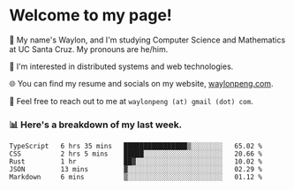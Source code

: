 # Welcome to my page! 

👋 My name's Waylon, and I'm studying Computer Science and Mathematics at UC Santa Cruz. My pronouns are he/him. 

💭 I'm interested in distributed systems and web technologies.

🌐 You can find my resume and socials on my website, [waylonpeng.com](https://www.waylonpeng.com).

📧 Feel free to reach out to me at `waylonpeng (at) gmail (dot) com`.

### 📊 Here's a breakdown of my last week.

<!--START_SECTION:waka-->
```text
TypeScript   6 hrs 35 mins   ████████████████▒░░░░░░░░   65.02 % 
CSS          2 hrs 5 mins    █████░░░░░░░░░░░░░░░░░░░░   20.66 % 
Rust         1 hr            ██▓░░░░░░░░░░░░░░░░░░░░░░   10.02 % 
JSON         13 mins         ▓░░░░░░░░░░░░░░░░░░░░░░░░   02.29 % 
Markdown     6 mins          ▒░░░░░░░░░░░░░░░░░░░░░░░░   01.12 % 
```
<!--END_SECTION:waka-->
